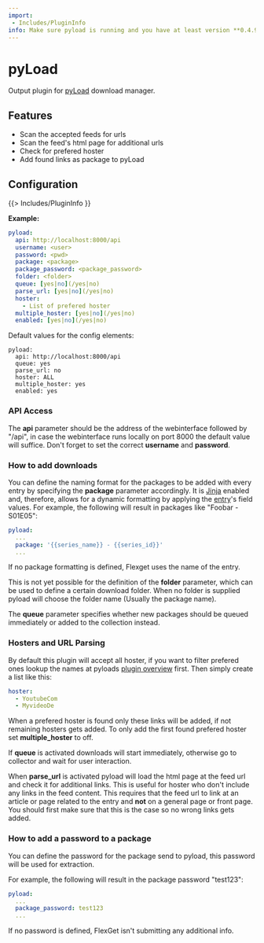 ```yaml
---
import:
 - Includes/PluginInfo
info: Make sure pyload is running and you have at least version **0.4.9**. The webinterface needs to be activated and accessible so FlexGet can use the API.
---
```

# pyLoad

Output plugin for [pyLoad](http://pyload.net/) download manager.


## Features

* Scan the accepted feeds for urls
* Scan the feed's html page for additional urls
* Check for prefered hoster
* Add found links as package to pyLoad

## Configuration

{{> Includes/PluginInfo }}

**Example:**

```yaml
pyload:
  api: http://localhost:8000/api
  username: <user>
  password: <pwd>
  package: <package>
  package_password: <package_password>
  folder: <folder>
  queue: [yes|no](/yes|no)
  parse_url: [yes|no](/yes|no)
  hoster:
    - List of prefered hoster
  multiple_hoster: [yes|no](/yes|no)
  enabled: [yes|no](/yes|no)
```

Default values for the config elements:
```
pyload:
  api: http://localhost:8000/api
  queue: yes
  parse_url: no
  hoster: ALL
  multiple_hoster: yes
  enabled: yes
```


### API Access

The **api** parameter should be the address of the webinterface followed by "/api", in case the webinterface runs locally on port 8000 the default value will suffice.
Don't forget to set the correct **username** and **password**.

### How to add downloads

You can define the naming format for the packages to be added with every entry by specifying the **package** parameter accordingly. It is [Jinja](https://flexget.com/wiki/Jinja) enabled and, therefore, allows for a dynamic formatting by applying the [entry](https://flexget.com/wiki/Entry)'s field values.
For example, the following will result in packages like "Foobar - S01E05":
```yaml
pyload:
  ...
  package: '{{series_name}} - {{series_id}}'
  ...
```

If no package formatting is defined, Flexget uses the name of the entry.

This is not yet possible for the definition of the **folder** parameter, which can be used to define a certain download folder. When no folder is supplied pyload will choose the folder name (Usually the package name).

The **queue** parameter specifies whether new packages should be queued immediately or added to the collection instead.

### Hosters and URL Parsing
By default this plugin will accept all hoster, if you want to filter prefered ones lookup the names at pyloads [plugin overview](https://github.com/pyload/pyload/wiki/Supported-Hoster) first.
Then simply create a list like this:

```yaml
hoster:
  - YoutubeCom
  - MyvideoDe
```

When a prefered hoster is found only these links will be added, if not remaining hosters gets added.
To only add the first found prefered hoster set **multiple_hoster** to off.

If **queue** is activated downloads will start immediately, otherwise go to collector and wait for user interaction.

When **parse_url** is activated pyload will load the html page at the feed url and check it for additional links. This is useful for hoster who don't include any links in the feed content. This requires that the feed url to link at an article or page related to the entry and **not** on a general page or front page. You should first make sure that this is the case so no wrong links gets added.

### How to add a password to a package
You can define the password for the package send to pyload, this password will be used for extraction.

For example, the following will result in the package password "test123":

```yaml
pyload:
  ...
  package_password: test123
  ...
```

If no password is defined, FlexGet isn't submitting any additional info.